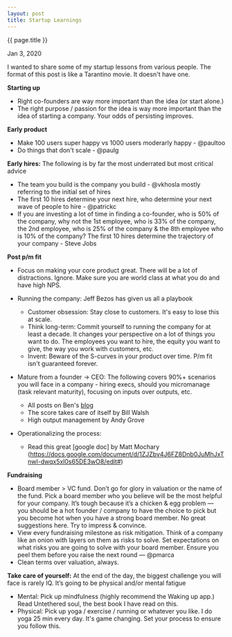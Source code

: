 ```yaml
---
layout: post
title: Startup Learnings 
---
```


{{ page.title }}

Jan 3, 2020

I wanted to share some of my startup lessons from various people. The format of this post is like a Tarantino movie. It doesn't have one. 

**Starting up**   
- Right co-founders are way more important than the idea (or start alone.) 
- The right purpose / passion for the idea is way more important than the idea of starting a company. Your odds of persisting improves. 

**Early product**
- Make 100 users super happy vs 1000 users moderarly happy - @paultoo
- Do things that don't scale - @paulg

**Early hires:** The following is by far the most underrated but most critical advice
- The team you build is the company you build - @vkhosla mostly referring to the initial set of hires
- The first 10 hires determine your next hire, who determine your next wave of people to hire - @patrickc
- If you are investing a lot of time in finding a co-founder, who is 50% of the company, why not the 1st employee, who is 33% of the company, the 2nd employee, who is 25% of the company & the 8th employee who is 10% of the company? The first 10 hires determine the trajectory of your company - Steve Jobs 

**Post p/m fit**
- Focus on making your core product great. There will be a lot of distractions. Ignore. Make sure you are world class at what you do and have high NPS. 
- Running the company: Jeff Bezos has given us all a playbook
	- Customer obsession: Stay close to customers. It's easy to lose this at scale. 
	- Think long-term: Commit yourself to running the company for at least a decade. It changes your perspective on a lot of things you want to do. The employees you want to hire, the equity you want to give, the way you work with customers, etc. 
	- Invent: Beware of the S-curves in your product over time. P/m fit isn't guaranteed forever. 
- Mature from a founder -> CEO: The following covers 90%+ scenarios you will face in a company - hiring execs, should you micromanage (task relevant maturity), focusing on inputs over outputs, etc. 
	- All posts on Ben's [blog](https://a16z.com/author/ben-horowitz/)
	- The score takes care of itself by Bill Walsh
	- High output management by Andy Grove
	 
- Operationalizing the process: 
	- Read this great [google doc] by Matt Mochary (https://docs.google.com/document/d/1ZJZbv4J6FZ8Dnb0JuMhJxTnwl-dwqx5xl0s65DE3wO8/edit#) 

**Fundraising**
- Board member > VC fund. Don’t go for glory in valuation or the name of the fund. Pick a board member who you believe will be the most helpful for your company. It’s tough because it’s a chicken & egg problem — you should be a hot founder / company to have the choice to pick but you become hot when you have a strong board member. No great suggestions here. Try to impress & convince. 
- View every fundraising milestone as risk mitigation. Think of a company like an onion with layers on them as risks to solve. Set expectations on what risks you are going to solve with your board member. Ensure you peel them before you raise the next round — @pmarca 
- Clean terms over valuation, always.

**Take care of yourself:** At the end of the day, the biggest challenge you will face is rarely IQ. It’s going to be physical and/or mental fatigue
- Mental: Pick up mindfulness (highly recommend the Waking up app.) Read Untethered soul, the best book I have read on this. 
- Physical: Pick up yoga / exercise / running or whatever you like. I do yoga 25 min every day. It's game changing. Set your process to ensure you follow this. 

